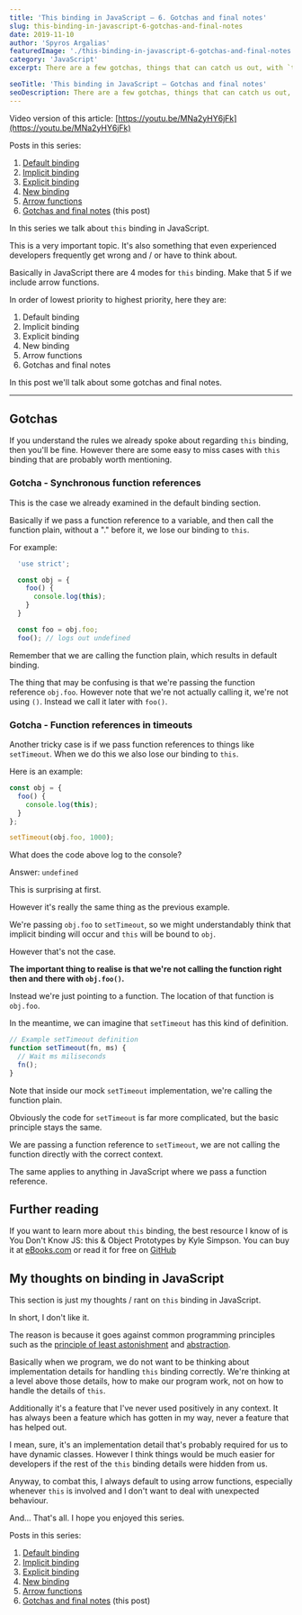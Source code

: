 ```yaml
---
title: 'This binding in JavaScript – 6. Gotchas and final notes'
slug: this-binding-in-javascript-6-gotchas-and-final-notes
date: 2019-11-10
author: 'Spyros Argalias'
featuredImage: './this-binding-in-javascript-6-gotchas-and-final-notes.png'
category: 'JavaScript'
excerpt: There are a few gotchas, things that can catch us out, with `this` in JavaScript. It's important to know about them and how to handle them.

seoTitle: 'This binding in JavaScript – Gotchas and final notes'
seoDescription: There are a few gotchas, things that can catch us out, with `this` in JavaScript. It's important to know about them and how to handle them.
---
```


Video version of this article: [https://youtu.be/MNa2yHY6jFk](https://youtu.be/MNa2yHY6jFk)

Posts in this series:
1. [Default binding](/blog/this-binding-in-javascript-1-default-binding/)
2. [Implicit binding](/blog/this-binding-in-javascript-2-implicit-binding/)
3. [Explicit binding](/blog/this-binding-in-javascript-3-explicit-binding/)
4. [New binding](/blog/this-binding-in-javascript-4-new-binding/)
5. [Arrow functions](/blog/this-binding-in-javascript-5-arrow-functions/)
6. [Gotchas and final notes](/blog/this-binding-in-javascript-6-gotchas-and-final-notes/) (this post)

In this series we talk about `this` binding in JavaScript.

This is a very important topic. It's also something that even experienced developers frequently get wrong and / or have to think about.

Basically in JavaScript there are 4 modes for `this` binding. Make that 5 if we include arrow functions.

In order of lowest priority to highest priority, here they are:
1. Default binding
2. Implicit binding
3. Explicit binding
4. New binding
5. Arrow functions
6. Gotchas and final notes

In this post we'll talk about some gotchas and final notes.

---


## Gotchas

If you understand the rules we already spoke about regarding `this` binding, then you'll be fine. However there are some easy to miss cases with `this` binding that are probably worth mentioning.


### Gotcha - Synchronous function references

This is the case we already examined in the default binding section.

Basically if we pass a function reference to a variable, and then call the function plain, without a "." before it, we lose our binding to `this`.

For example:

```js
  'use strict';

  const obj = {
    foo() {
      console.log(this);
    }
  }

  const foo = obj.foo;
  foo(); // logs out undefined
```

Remember that we are calling the function plain, which results in default binding.

The thing that may be confusing is that we're passing the function reference `obj.foo`. However note that we're not actually calling it, we're not using `()`. Instead we call it later with `foo()`.


### Gotcha - Function references in timeouts

Another tricky case is if we pass function references to things like `setTimeout`. When we do this we also lose our binding to `this`.

Here is an example:

```js
const obj = {
  foo() {
    console.log(this);
  }
};

setTimeout(obj.foo, 1000);
```

What does the code above log to the console?

Answer: `undefined`

This is surprising at first.

However it's really the same thing as the previous example.

We're passing `obj.foo` to `setTimeout`, so we might understandably think that implicit binding will occur and `this` will be bound to `obj`.

However that's not the case.

**The important thing to realise is that we're not calling the function right then and there with `obj.foo()`.**

Instead we're just pointing to a function. The location of that function is `obj.foo`.

In the meantime, we can imagine that `setTimeout` has this kind of definition.

```js
// Example setTimeout definition
function setTimeout(fn, ms) {
  // Wait ms miliseconds
  fn();
}
```

Note that inside our mock `setTimeout` implementation, we're calling the function plain.

Obviously the code for `setTimeout` is far more complicated, but the basic principle stays the same.

We are passing a function reference to `setTimeout`, we are not calling the function directly with the correct context.

The same applies to anything in JavaScript where we pass a function reference.


## Further reading

If you want to learn more about `this` binding, the best resource I know of is You Don't Know JS: this & Object Prototypes by Kyle Simpson. You can buy it at [eBooks.com](https://www.ebooks.com/en-gb/1734321/you-don-t-know-js-this-object-prototypes/simpson-kyle/) or read it for free on [GitHub](https://github.com/getify/You-Dont-Know-JS/blob/1st-ed/this%20&%20object%20prototypes/README.md#you-dont-know-js-this--object-prototypes)


## My thoughts on binding in JavaScript

This section is just my thoughts / rant on `this` binding in JavaScript.

In short, I don't like it.

The reason is because it goes against common programming principles such as the [principle of least astonishment](/blog/programming-first-principles-first-principle-principle-of-least-astonishment/) and [abstraction](https://en.wikipedia.org/wiki/Abstraction_(computer_science)).

Basically when we program, we do not want to be thinking about implementation details for handling `this` binding correctly. We're thinking at a level above those details, how to make our program work, not on how to handle the details of `this`.

Additionally it's a feature that I've never used positively in any context. It has always been a feature which has gotten in my way, never a feature that has helped out.

I mean, sure, it's an implementation detail that's probably required for us to have dynamic classes. However I think things would be much easier for developers if the rest of the `this` binding details were hidden from us.

Anyway, to combat this, I always default to using arrow functions, especially whenever `this` is involved and I don't want to deal with unexpected behaviour.


And... That's all. I hope you enjoyed this series.


Posts in this series:
1. [Default binding](/blog/this-binding-in-javascript-1-default-binding/)
2. [Implicit binding](/blog/this-binding-in-javascript-2-implicit-binding/)
3. [Explicit binding](/blog/this-binding-in-javascript-3-explicit-binding/)
4. [New binding](/blog/this-binding-in-javascript-4-new-binding/)
5. [Arrow functions](/blog/this-binding-in-javascript-5-arrow-functions/)
6. [Gotchas and final notes](/blog/this-binding-in-javascript-6-gotchas-and-final-notes/) (this post)
